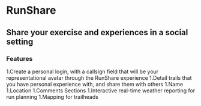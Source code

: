 # RunShare

## Share your exercise and experiences in a social setting

### Features
1.Create a personal login, with a callsign field that will be your representational avatar through the RunShare experience
1.Detail trails that you have personal experience with, and share them with others
  1.Name
  1.Location
  1.Comments Sections
  1.Interactive real-time weather reporting for run planning
  1.Mapping for trailheads
